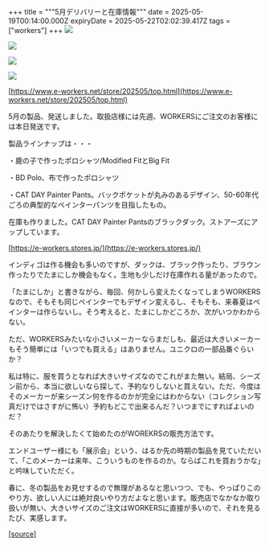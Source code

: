 +++
title = """5月デリバリーと在庫情報"""
date = 2025-05-19T00:14:00.000Z
expiryDate = 2025-05-22T02:02:39.417Z
tags = ["workers"]
+++
[![](https://blogger.googleusercontent.com/img/b/R29vZ2xl/AVvXsEi15RlGZ5YaOswoiz6zefrEbDvW8qiKwTWFz0BHiQnD952jCc5EVbesZ-9aj5lIwLAS0AgQ17gunToi13pGB1IhHDGw-Q-lq2i-mk4uBMusQYPTAxRGOsc3xjvQZQ-XxRu99wbP14fG0QVkT3arfsNQfwKieBVpo2sH8S-qpu-elHpEEQtgyvfo2iMK30k/s320/i6-3.jpg)](https://blogger.googleusercontent.com/img/b/R29vZ2xl/AVvXsEi15RlGZ5YaOswoiz6zefrEbDvW8qiKwTWFz0BHiQnD952jCc5EVbesZ-9aj5lIwLAS0AgQ17gunToi13pGB1IhHDGw-Q-lq2i-mk4uBMusQYPTAxRGOsc3xjvQZQ-XxRu99wbP14fG0QVkT3arfsNQfwKieBVpo2sH8S-qpu-elHpEEQtgyvfo2iMK30k/s1050/i6-3.jpg)

  

[![](https://blogger.googleusercontent.com/img/b/R29vZ2xl/AVvXsEiu1DexDRz4hEoXw6bEf17Fd18Jn3gnOXCa9S-MCEh0d7bFI_nq_ZfpFjiW2yMoGve977FEqgHxCS3Sio9oH9OUp7Olfc2zGOn3HrD_ggbu-obn0KTu2xDxGsQhxE_VxH18uP6wmdKLDGJ3LMUefXL7wrxMqIQ2PmSiDZ_iOYbnKvXAdg4u_ZBctV-UfDo/s320/i1-4-1.jpg)](https://blogger.googleusercontent.com/img/b/R29vZ2xl/AVvXsEiu1DexDRz4hEoXw6bEf17Fd18Jn3gnOXCa9S-MCEh0d7bFI_nq_ZfpFjiW2yMoGve977FEqgHxCS3Sio9oH9OUp7Olfc2zGOn3HrD_ggbu-obn0KTu2xDxGsQhxE_VxH18uP6wmdKLDGJ3LMUefXL7wrxMqIQ2PmSiDZ_iOYbnKvXAdg4u_ZBctV-UfDo/s1050/i1-4-1.jpg)

  

[![](https://blogger.googleusercontent.com/img/b/R29vZ2xl/AVvXsEgX5YHVZuKkVdhYCyAfmJeahjipm0PiXoIgL1WqAqAv30x36ONb8wZg7J88itUp6hvDNiad7OeJfheVdf24TaKExU05X_r8quBdgX2EnyFLXxCCL1epzAO9lGuqBCfCGF3ezOEOswCKEMfvxCtihP9E161dNlsj2STkCkzL6rJT5ngLWuCxWC2sv98nT7o/s320/i1-2-1.jpg)](https://blogger.googleusercontent.com/img/b/R29vZ2xl/AVvXsEgX5YHVZuKkVdhYCyAfmJeahjipm0PiXoIgL1WqAqAv30x36ONb8wZg7J88itUp6hvDNiad7OeJfheVdf24TaKExU05X_r8quBdgX2EnyFLXxCCL1epzAO9lGuqBCfCGF3ezOEOswCKEMfvxCtihP9E161dNlsj2STkCkzL6rJT5ngLWuCxWC2sv98nT7o/s1050/i1-2-1.jpg)

  

[![](https://blogger.googleusercontent.com/img/b/R29vZ2xl/AVvXsEgL7V4SUZeFuV-ShNzsNeSGFGZoZUZhrbWFvAz_KFQQnkPgMIl_f8HWB3Wgp1ZrgE_ksGkbDtKM6P9vzYz3NqTvj_I9dJnFViWJSC-_CT16p__nnQoggnzsjZPTEeMl-ULz9xeOP9kStfSuQK7hwsruIaYSmubuN0kLXGWAWyNDF2iELlCUoLxcAWujOFo/s320/DSC_2837.jpg)](https://blogger.googleusercontent.com/img/b/R29vZ2xl/AVvXsEgL7V4SUZeFuV-ShNzsNeSGFGZoZUZhrbWFvAz_KFQQnkPgMIl_f8HWB3Wgp1ZrgE_ksGkbDtKM6P9vzYz3NqTvj_I9dJnFViWJSC-_CT16p__nnQoggnzsjZPTEeMl-ULz9xeOP9kStfSuQK7hwsruIaYSmubuN0kLXGWAWyNDF2iELlCUoLxcAWujOFo/s1125/DSC_2837.jpg)

  

[https://www.e-workers.net/store/202505/top.html](https://www.e-workers.net/store/202505/top.html)

5月の製品、発送しました。取扱店様には先週、WORKERSにご注文のお客様には本日発送です。

製品ラインナップは・・・

・鹿の子で作ったポロシャツ/Modified FitとBig Fit

・BD Polo、布で作ったポロシャツ

・CAT DAY Painter Pants。バックポケットが丸みのあるデザイン、50-60年代ごろの典型的なペインターパンツを目指したもの。

  

在庫も作りました。CAT DAY Painter Pantsのブラックダック。ストアーズにアップしています。

[https://e-workers.stores.jp/](https://e-workers.stores.jp/)

インディゴは作る機会も多いのですが、ダックは、ブラック作ったり、ブラウン作ったりでたまにしか機会もなく。生地も少しだけ在庫作れる量があったので。

「たまにしか」と書きながら、毎回、何かしら変えたくなってしまうWORKERSなので、そもそも同じペインターでもデザイン変えるし、そもそも、来春夏はペインターは作らないし。そう考えると、たまにしかどころか、次がいつかわからない。

  

ただ、WORKERSみたいな小さいメーカーならまだしも、最近は大きいメーカーもそう簡単には「いつでも買える」はありません。ユニクロの一部品番ぐらいか？

  

私は特に、服を買うとなれば大きいサイズなのでこれがまた無い。結局、シーズン前から、本当に欲しいなら探して、予約なりしないと買えない。ただ、今度はそのメーカーが来シーズン何を作るのかが完全にはわからない（コレクション写真だけではさすがに怖い）予約もどこで出来るんだ？いつまでにすればよいのだ？

  

そのあたりを解決したくて始めたのがWOREKRSの販売方法です。

エンドユーザー様にも「展示会」という、はるか先の時期の製品を見ていただいて、「このメーカーは来年、こういうものを作るのか。ならばこれを買おうかな」と吟味していただく。

春に、冬の製品をお見せするので無理があるなと思いつつ、でも、やっぱりこのやり方、欲しい人には絶対良いやり方だよなと思います。販売店でなかなか取り扱いが無い、大きいサイズのご注文はWORKERSに直接が多いので、それを見るたび、実感します。

[[source]](https://eworkers.blogspot.com/2025/05/5.html)
